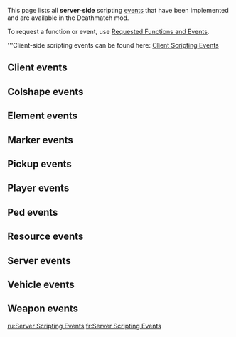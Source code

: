 <pageclass class="server"></pageclass> This page lists all **server-side** scripting [events](/event.md "wikilink") that have been implemented and are available in the Deathmatch mod.

To request a function or event, use [Requested Functions and Events](/Requested_Functions_and_Events.md "wikilink").

'''Client-side scripting events can be found here: [Client Scripting Events](/Client_Scripting_Events.md "wikilink")

Client events
-------------

Colshape events
---------------

Element events
--------------

Marker events
-------------

Pickup events
-------------

Player events
-------------

Ped events
----------

Resource events
---------------

Server events
-------------

Vehicle events
--------------

Weapon events
-------------

[ru:Server Scripting Events](/ru:Server_Scripting_Events.md "wikilink") [fr:Server Scripting Events](/fr:Server_Scripting_Events.md "wikilink")
